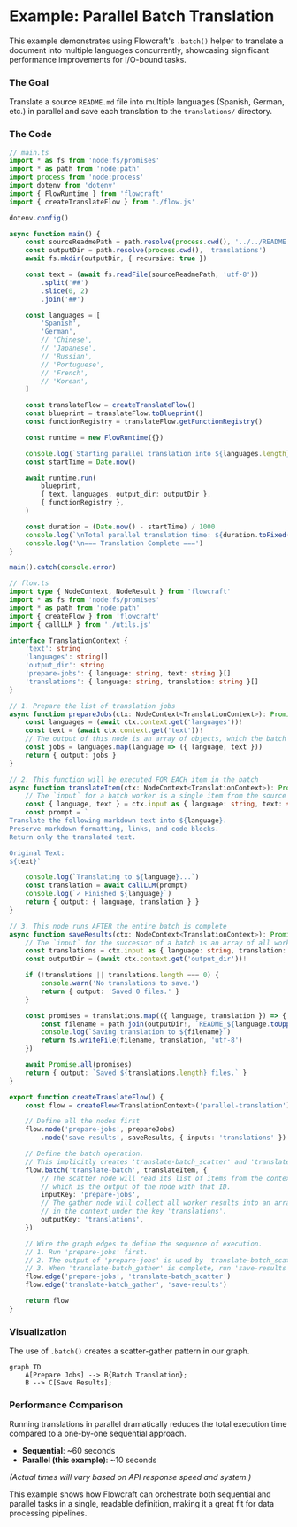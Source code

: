 # Example: Parallel Batch Translation

This example demonstrates using Flowcraft's `.batch()` helper to translate a document into multiple languages concurrently, showcasing significant performance improvements for I/O-bound tasks.

### The Goal

Translate a source `README.md` file into multiple languages (Spanish, German, etc.) in parallel and save each translation to the `translations/` directory.

### The Code

```typescript
// main.ts
import * as fs from 'node:fs/promises'
import * as path from 'node:path'
import process from 'node:process'
import dotenv from 'dotenv'
import { FlowRuntime } from 'flowcraft'
import { createTranslateFlow } from './flow.js'

dotenv.config()

async function main() {
	const sourceReadmePath = path.resolve(process.cwd(), '../../README.md')
	const outputDir = path.resolve(process.cwd(), 'translations')
	await fs.mkdir(outputDir, { recursive: true })

	const text = (await fs.readFile(sourceReadmePath, 'utf-8'))
		.split('##')
		.slice(0, 2)
		.join('##')

	const languages = [
		'Spanish',
		'German',
		// 'Chinese',
		// 'Japanese',
		// 'Russian',
		// 'Portuguese',
		// 'French',
		// 'Korean',
	]

	const translateFlow = createTranslateFlow()
	const blueprint = translateFlow.toBlueprint()
	const functionRegistry = translateFlow.getFunctionRegistry()

	const runtime = new FlowRuntime({})

	console.log(`Starting parallel translation into ${languages.length} languages...`)
	const startTime = Date.now()

	await runtime.run(
		blueprint,
		{ text, languages, output_dir: outputDir },
		{ functionRegistry },
	)

	const duration = (Date.now() - startTime) / 1000
	console.log(`\nTotal parallel translation time: ${duration.toFixed(2)} seconds`)
	console.log('\n=== Translation Complete ===')
}

main().catch(console.error)
```

```typescript
// flow.ts
import type { NodeContext, NodeResult } from 'flowcraft'
import * as fs from 'node:fs/promises'
import * as path from 'node:path'
import { createFlow } from 'flowcraft'
import { callLLM } from './utils.js'

interface TranslationContext {
	'text': string
	'languages': string[]
	'output_dir': string
	'prepare-jobs': { language: string, text: string }[]
	'translations': { language: string, translation: string }[]
}

// 1. Prepare the list of translation jobs
async function prepareJobs(ctx: NodeContext<TranslationContext>): Promise<NodeResult> {
	const languages = (await ctx.context.get('languages'))!
	const text = (await ctx.context.get('text'))!
	// The output of this node is an array of objects, which the batch processor will iterate over.
	const jobs = languages.map(language => ({ language, text }))
	return { output: jobs }
}

// 2. This function will be executed FOR EACH item in the batch
async function translateItem(ctx: NodeContext<TranslationContext>): Promise<NodeResult> {
	// The `input` for a batch worker is a single item from the source array.
	const { language, text } = ctx.input as { language: string, text: string }
	const prompt = `
Translate the following markdown text into ${language}.
Preserve markdown formatting, links, and code blocks.
Return only the translated text.

Original Text:
${text}`

	console.log(`Translating to ${language}...`)
	const translation = await callLLM(prompt)
	console.log(`✓ Finished ${language}`)
	return { output: { language, translation } }
}

// 3. This node runs AFTER the entire batch is complete
async function saveResults(ctx: NodeContext<TranslationContext>): Promise<NodeResult> {
	// The `input` for the successor of a batch is an array of all worker outputs.
	const translations = ctx.input as { language: string, translation: string }[]
	const outputDir = (await ctx.context.get('output_dir'))!

	if (!translations || translations.length === 0) {
		console.warn('No translations to save.')
		return { output: 'Saved 0 files.' }
	}

	const promises = translations.map(({ language, translation }) => {
		const filename = path.join(outputDir!, `README_${language.toUpperCase()}.md`)
		console.log(`Saving translation to ${filename}`)
		return fs.writeFile(filename, translation, 'utf-8')
	})

	await Promise.all(promises)
	return { output: `Saved ${translations.length} files.` }
}

export function createTranslateFlow() {
	const flow = createFlow<TranslationContext>('parallel-translation')

	// Define all the nodes first
	flow.node('prepare-jobs', prepareJobs)
		.node('save-results', saveResults, { inputs: 'translations' })

	// Define the batch operation.
	// This implicitly creates 'translate-batch_scatter' and 'translate-batch_gather' nodes.
	flow.batch('translate-batch', translateItem, {
		// The scatter node will read its list of items from the context key 'prepare-jobs',
		// which is the output of the node with that ID.
		inputKey: 'prepare-jobs',
		// The gather node will collect all worker results into an array and place it
		// in the context under the key 'translations'.
		outputKey: 'translations',
	})

	// Wire the graph edges to define the sequence of execution.
	// 1. Run 'prepare-jobs' first.
	// 2. The output of 'prepare-jobs' is used by 'translate-batch_scatter'.
	// 3. When 'translate-batch_gather' is complete, run 'save-results'.
	flow.edge('prepare-jobs', 'translate-batch_scatter')
	flow.edge('translate-batch_gather', 'save-results')

	return flow
}
```

### Visualization

The use of `.batch()` creates a scatter-gather pattern in our graph.

```mermaid
graph TD
    A[Prepare Jobs] --> B{Batch Translation};
    B --> C[Save Results];
```

### Performance Comparison

Running translations in parallel dramatically reduces the total execution time compared to a one-by-one sequential approach.

- **Sequential**: ~60 seconds
- **Parallel (this example)**: ~10 seconds

_(Actual times will vary based on API response speed and system.)_

This example shows how Flowcraft can orchestrate both sequential and parallel tasks in a single, readable definition, making it a great fit for data processing pipelines.
